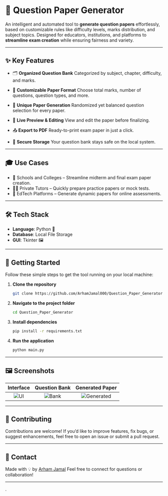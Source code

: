 # 📄 Question Paper Generator

An intelligent and automated tool to **generate question papers** effortlessly, based on customizable rules like difficulty levels, marks distribution, and subject topics. Designed for educators, institutions, and platforms to **streamline exam creation** while ensuring fairness and variety.

---

## ✨ Key Features

* 🗂️ **Organized Question Bank**
  Categorized by subject, chapter, difficulty, and marks.

* 🎯 **Customizable Paper Format**
  Choose total marks, number of questions, question types, and more.

* 🔁 **Unique Paper Generation**
  Randomized yet balanced question selection for every paper.

* 👀 **Live Preview & Editing**
  View and edit the paper before finalizing.

* 📤 **Export to PDF**
  Ready-to-print exam paper in just a click.

* 🔐 **Secure Storage**
  Your question bank stays safe on the local system.

---

## 🎓 Use Cases

* 🏫 Schools and Colleges – Streamline midterm and final exam paper creation.
* 👨‍🏫 Private Tutors – Quickly prepare practice papers or mock tests.
* 🧠 EdTech Platforms – Generate dynamic papers for online assessments.

---

## 🛠 Tech Stack

* **Language**: Python 🐍
* **Database**: Local File Storage
* **GUI**: Tkinter 🖼️

---

## 🚀 Getting Started

Follow these simple steps to get the tool running on your local machine:

1. **Clone the repository**

   ```bash
   git clone https://github.com/ArhamJamal000/Question_Paper_Generator.git
   ```

2. **Navigate to the project folder**

   ```bash
   cd Question_Paper_Generator
   ```

3. **Install dependencies**

   ```bash
   pip install -r requirements.txt
   ```

4. **Run the application**

   ```bash
   python main.py
   ```

---

## 🖼️ Screenshots

|                                        Interface                                       |                                       Question Bank                                      |                                        Generated Paper                                        |
| :------------------------------------------------------------------------------------: | :--------------------------------------------------------------------------------------: | :-------------------------------------------------------------------------------------------: |
| ![UI](https://github.com/user-attachments/assets/194dc7f3-3723-4fe0-a136-68b52a4d5ec9) | ![Bank](https://github.com/user-attachments/assets/06bb7ad2-6aed-4a82-a3e0-3606996861a3) | ![Generated](https://github.com/user-attachments/assets/2d0e836d-c977-4703-854e-d3d4cd26b6c5) |

---

## 🤝 Contributing

Contributions are welcome! If you’d like to improve features, fix bugs, or suggest enhancements, feel free to open an issue or submit a pull request.

---

## 📩 Contact

Made with 💡 by [Arham Jamal](https://github.com/ArhamJamal000)
Feel free to connect for questions or collaboration!

---

.
